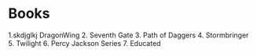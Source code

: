 # Books
1.skdjglkj DragonWing
2. Seventh Gate
3. Path of Daggers
4. Stormbringer
5. Twilight
6. Percy Jackson Series
7. Educated